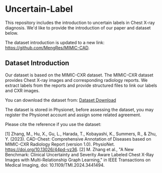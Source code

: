 # Uncertain-Label
This repository includes the introduction to uncertain labels in Chest X-ray diagnosis. We'd like to provide the introduction of our paper and dataset below.

The dataset introduction is updated to a new link: https://github.com/MengRes/MIMIC-CAD.



## Dataset Introduction

Our dataset is based on the MIMIC-CXR dataset. The MIMIC-CXR dataset provides Chest X-ray images and corresponding radiology reports. We extract labels from the reports and provide structured files to link our labels and CXR images.

You can download the dataset from: [Dataset Download](https://physionet.org/content/cad-chest/1.0/)

The dataset is stored in Physionet, before assessing the dataset, you may register the Physionet account and assign some related agreement.

Please cite the reference if you use the dataset:

[1] Zhang, M., Hu, X., Gu, L., Harada, T., Kobayashi, K., Summers, R., & Zhu, Y. (2023). CAD-Chest: Comprehensive Annotation of Diseases based on MIMIC-CXR Radiology Report (version 1.0). PhysioNet. https://doi.org/10.13026/44pd-vz36.
[2] M. Zhang et al., "A New Benchmark: Clinical Uncertainty and Severity Aware Labeled Chest X-Ray Images with Multi-Relationship Graph Learning," in IEEE Transactions on Medical Imaging, doi: 10.1109/TMI.2024.3441494.


